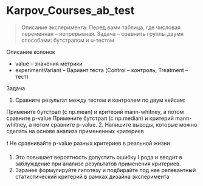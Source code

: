 # Karpov_Courses_ab_test

> Описание эксперимента: 
Перед вами таблица, где числовая переменная – непрерывная.
Задача – сравнить группы двумя способами: бутстрапом и u-тестом

Описание колонок
- value – значения метрики
- experimentVariant – Вариант теста (Control – контроль, Treatment – тест)

Задача
1. Сравните результат между тестом и контролем по двум кейсам:

Примените бутстрап (с np.mean) и критерий mann-whitney, а потом сравните p-value
Примените бутстрап (с np.median) и критерий mann-whitney, а потом сравните p-value.
2. Напишите выводы, которые можно сделать на основе анализа примененных критериев

❗️ Не сравнивайте p-value разных критериев в реальной жизни
1) Это повышает вероятность допустить ошибку I рода и вводит в заблуждение при анализе результатов применения критериев.
2) Заранее формулируйте гипотезу и подбирайте под нее релевантный статистический критерий в рамках дизайна эксперимента
